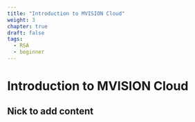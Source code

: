```yaml
---
title: "Introduction to MVISION Cloud"
weight: 3
chapter: true
draft: false
tags:
  - RSA
  - beginner
---
```


# Introduction to MVISION Cloud

## Nick to add content

